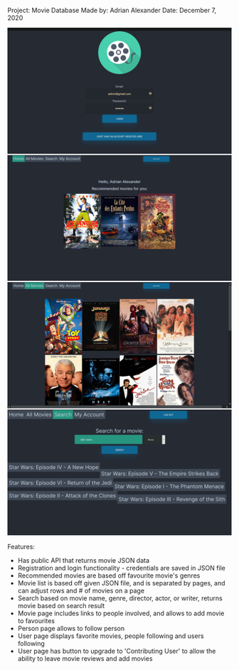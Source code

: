 Project: Movie Database
Made by: Adrian Alexander
Date: December 7, 2020

![Screenshot 1](ss/movie1.png)
![Screenshot 2](ss/movie2.png)
![Screenshot 3](ss/movie3.png)
![Screenshot 4](ss/movie4.png)

Features:
 - Has public API that returns movie JSON data
 - Registration and login functionality - credentials are saved in JSON file
 - Recommended movies are based off favourite movie's genres
 - Movie list is based off given JSON file, and is separated by pages, and can adjust rows and # of movies on a page
 - Search based on movie name, genre, director, actor, or writer, returns movie based on search result
 - Movie page includes links to people involved, and allows to add movie to favourites
 - Person page allows to follow person
 - User page displays favorite movies, people following and users following
 - User page has button to upgrade to 'Contributing User' to allow the ability to leave movie reviews and add movies
